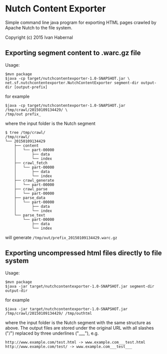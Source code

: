 # Nutch Content Exporter

Simple command line java program for exporting HTML pages crawled by Apache Nutch to the file system.

Copyright (c) 2015 Ivan Habernal

## Exporting segment content to .warc.gz file

Usage:

    $mvn package
    $java -cp target/nutchcontentexporter-1.0-SNAPSHOT.jar \
    net.sf.nutchcontentexporter.NutchContentExporter segment-dir output-dir [output-prefix]

for example

    $java -cp target/nutchcontentexporter-1.0-SNAPSHOT.jar /tmp/crawl/20150109134429/ \
    /tmp/out prefix_

where the input folder is the Nutch segment

    $ tree /tmp/crawl/
    /tmp/crawl/
    └── 20150109134429
        ├── content
        │   └── part-00000
        │       ├── data
        │       └── index
        ├── crawl_fetch
        │   └── part-00000
        │       ├── data
        │       └── index
        ├── crawl_generate
        │   └── part-00000
        ├── crawl_parse
        │   └── part-00000
        ├── parse_data
        │   └── part-00000
        │       ├── data
        │       └── index
        └── parse_text
            └── part-00000
                ├── data
                └── index

will generate `/tmp/out/prefix_20150109134429.warc.gz`

## Exporting uncompressed html files directly to file system

Usage:

    $mvn package
    $java -jar target/nutchcontentexporter-1.0-SNAPSHOT.jar segment-dir output-dir

for example

    $java -jar target/nutchcontentexporter-1.0-SNAPSHOT.jar /tmp/crawl/20150109134429/ /tmp/outhtml

where the input folder is the Nutch segment with the same structure as above. The output files are stored under the original URL with all slashes ("/") replaced by three
underlines ("___"), e.g.

    http://www.example.com/test.html -> www.example.com___test.html
    http://www.example.com/test/ -> www.example.com___test___